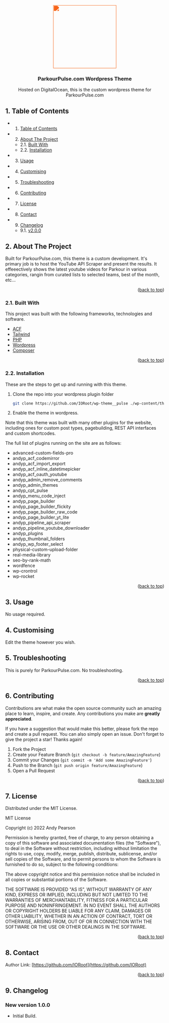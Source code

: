 
<div id="top"></div>

<div align="center">

<div style="filter: invert(54%) sepia(90%) saturate(2496%) hue-rotate(350deg) brightness(98%) contrast(98%);">
<img src="https://cdn.jsdelivr.net/npm/@mdi/svg@6.7.96/svg/pulse.svg" style="width:200px;"/>
</div>

<h3 align="center">ParkourPulse.com Wordpress Theme</h3>

<p align="center">
    Hosted on DigitalOcean, this is the custom wordpress theme for ParkourPulse.com
</p>    
</div>

##  1. <a name='TableofContents'></a>Table of Contents


* 1. [Table of Contents](#TableofContents)
* 2. [About The Project](#AboutTheProject)
	* 2.1. [Built With](#BuiltWith)
	* 2.2. [Installation](#Installation)
* 3. [Usage](#Usage)
* 4. [ Customising](#Customising)
* 5. [Troubleshooting](#Troubleshooting)
* 6. [Contributing](#Contributing)
* 7. [License](#License)
* 8. [Contact](#Contact)
* 9. [Changelog](#Changelog)
	* 9.1. [v2.0.0](#v2.0.0)


##  2. <a name='AboutTheProject'></a>About The Project

Built for ParkourPulse.com, this theme is a custom development. It's primary job is to host the YouTube API Scraper and present the results.
It effeeectively shows the latest youtube videos for Parkour in various categories, rangin from curated lists to selected teams, best of the month, etc...

<p align="right">(<a href="#top">back to top</a>)</p>


###  2.1. <a name='BuiltWith'></a>Built With

This project was built with the following frameworks, technologies and software.

* [ACF](https://www.advancedcustomfields.com/)
* [Tailwind](https://www.tailwindcss.com/)
* [PHP](https://php.net/)
* [Wordpress](https://wordpress.org/)
* [Composer](https://getcomposer.org/)

<p align="right">(<a href="#top">back to top</a>)</p>


###  2.2. <a name='Installation'></a>Installation

These are the steps to get up and running with this theme.

1. Clone the repo into your wordpress plugin folder
    ```sh
    git clone https://github.com/IORoot/wp-theme__pulse ./wp-content/themes/parkourpulse
    ```
1. Enable the theme in wordpress.

Note that this theme was built with many other plugins for the website, including ones for custom post types, pagebuilding, REST API interfaces and custom shortcodes.

The full list of plugins running on the site are as follows:

- advanced-custom-fields-pro
- andyp_acf_codemirror
- andyp_acf_import_export
- andyp_acf_inline_datetimepicker
- andyp_acf_oauth_youtube
- andyp_admin_remove_comments
- andyp_admin_themes
- andyp_cpt_pulse
- andyp_menu_code_inject
- andyp_page_builder
- andyp_page_builder_flickity
- andyp_page_builder_raw_code
- andyp_page_builder_yt_lite
- andyp_pipeline_api_scraper
- andyp_pipeline_youtube_downloader
- andyp_plugins
- andyp_thumbnail_folders
- andyp_wp_footer_select
- physical-custom-upload-folder
- real-media-library
- seo-by-rank-math
- wordfence
- wp-crontrol
- wp-rocket

<p align="right">(<a href="#top">back to top</a>)</p>



##  3. <a name='Usage'></a>Usage

No usage required.

##  4. <a name='Customising'></a> Customising

Edit the theme however you wish.

##  5. <a name='Troubleshooting'></a>Troubleshooting

This is purely for ParkourPulse.com. No troubleshooting.

<p align="right">(<a href="#top">back to top</a>)</p>


##  6. <a name='Contributing'></a>Contributing

Contributions are what make the open source community such an amazing place to learn, inspire, and create. Any contributions you make are **greatly appreciated**.

If you have a suggestion that would make this better, please fork the repo and create a pull request. You can also simply open an issue.
Don't forget to give the project a star! Thanks again!

1. Fork the Project
2. Create your Feature Branch (`git checkout -b feature/AmazingFeature`)
3. Commit your Changes (`git commit -m 'Add some AmazingFeature'`)
4. Push to the Branch (`git push origin feature/AmazingFeature`)
5. Open a Pull Request

<p align="right">(<a href="#top">back to top</a>)</p>



##  7. <a name='License'></a>License

Distributed under the MIT License.

MIT License

Copyright (c) 2022 Andy Pearson

Permission is hereby granted, free of charge, to any person obtaining a copy
of this software and associated documentation files (the "Software"), to deal
in the Software without restriction, including without limitation the rights
to use, copy, modify, merge, publish, distribute, sublicense, and/or sell
copies of the Software, and to permit persons to whom the Software is
furnished to do so, subject to the following conditions:

The above copyright notice and this permission notice shall be included in all
copies or substantial portions of the Software.

THE SOFTWARE IS PROVIDED "AS IS", WITHOUT WARRANTY OF ANY KIND, EXPRESS OR
IMPLIED, INCLUDING BUT NOT LIMITED TO THE WARRANTIES OF MERCHANTABILITY,
FITNESS FOR A PARTICULAR PURPOSE AND NONINFRINGEMENT. IN NO EVENT SHALL THE
AUTHORS OR COPYRIGHT HOLDERS BE LIABLE FOR ANY CLAIM, DAMAGES OR OTHER
LIABILITY, WHETHER IN AN ACTION OF CONTRACT, TORT OR OTHERWISE, ARISING FROM,
OUT OF OR IN CONNECTION WITH THE SOFTWARE OR THE USE OR OTHER DEALINGS IN THE
SOFTWARE.

<p align="right">(<a href="#top">back to top</a>)</p>



##  8. <a name='Contact'></a>Contact

Author Link: [https://github.com/IORoot](https://github.com/IORoot)

<p align="right">(<a href="#top">back to top</a>)</p>

##  9. <a name='Changelog'></a>Changelog

### New version 1.0.0

- Initial Build.
